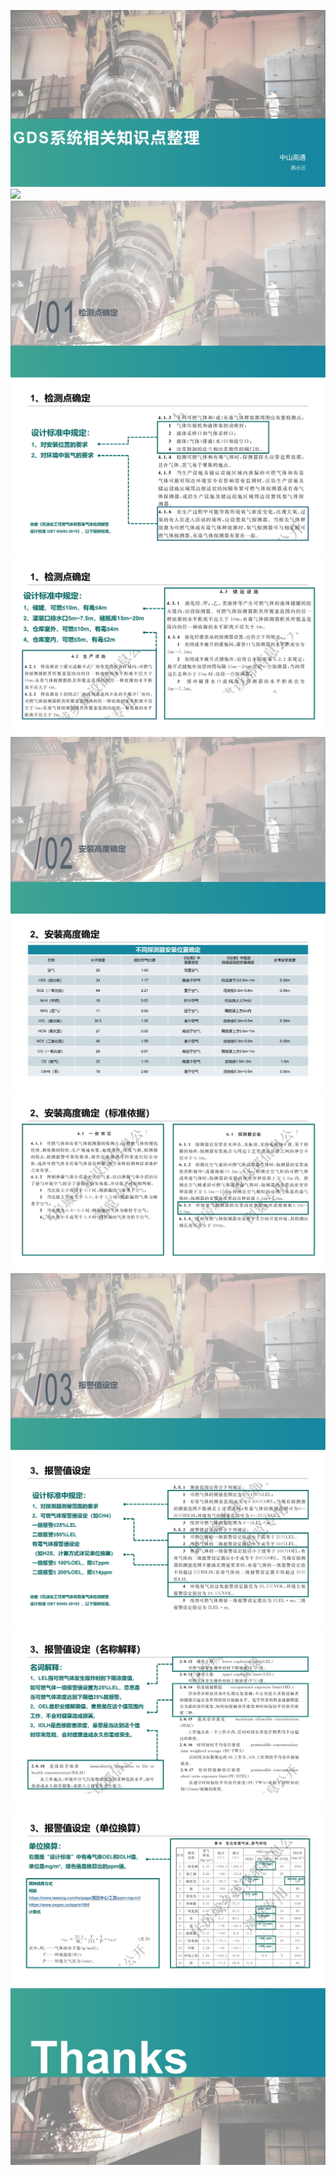 ![](GDS系统知识点/GDS系统知识点_00.jpg)
![](GDS系统知识点_01.jpg)
![](学习/GDS系统知识点/GDS系统知识点_02.jpg)
![](学习/GDS系统知识点/GDS系统知识点_03.jpg)
![](学习/GDS系统知识点/GDS系统知识点_04.jpg)
![](学习/GDS系统知识点/GDS系统知识点_05.jpg)
![](学习/GDS系统知识点/GDS系统知识点_06.jpg)
![](学习/GDS系统知识点/GDS系统知识点_07.jpg)
![](学习/GDS系统知识点/GDS系统知识点_08.jpg)
![](学习/GDS系统知识点/GDS系统知识点_09.jpg)
![](学习/GDS系统知识点/GDS系统知识点_10.jpg)
![](学习/GDS系统知识点/GDS系统知识点_11.jpg)
![](学习/GDS系统知识点/GDS系统知识点_12.jpg)

